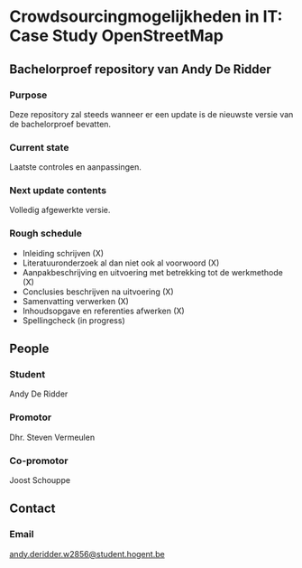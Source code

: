 # Crowdsourcingmogelijkheden in IT: Case Study OpenStreetMap

## Bachelorproef repository van Andy De Ridder

### Purpose
Deze repository zal steeds wanneer er een update is de nieuwste versie van de bachelorproef bevatten.

### Current state
Laatste controles en aanpassingen.

### Next update contents
Volledig afgewerkte versie.

### Rough schedule
* Inleiding schrijven (X)
* Literatuuronderzoek al dan niet ook al voorwoord (X)
* Aanpakbeschrijving en uitvoering met betrekking tot de werkmethode (X)
* Conclusies beschrijven na uitvoering (X)
* Samenvatting verwerken (X)
* Inhoudsopgave en referenties afwerken (X)
* Spellingcheck (in progress)

## People

### Student
Andy De Ridder

### Promotor
Dhr. Steven Vermeulen

### Co-promotor
Joost Schouppe

## Contact
### Email
andy.deridder.w2856@student.hogent.be
